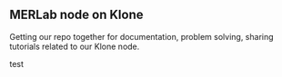 ## MERLab node on Klone

Getting our repo together for documentation, problem solving, sharing tutorials related to our Klone node.

test